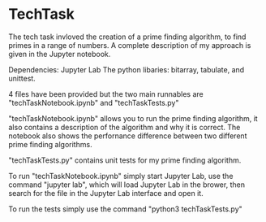 # TechTask

The tech task invloved the creation of a prime finding algorithm, to find primes in a range of numbers. A complete description of my approach is given in the Jupyter notebook. 

Dependencies:
Jupyter Lab
The python libaries: bitarray, tabulate, and unittest.

4 files have been provided but the two main runnables are "techTaskNotebook.ipynb" and "techTaskTests.py"

"techTaskNotebook.ipynb" allows you to run the prime finding algorithm, it also contains a description of the algorithm and why it is correct. The notebook also shows the perfornance difference between two different prime finding algorithms. 

"techTaskTests.py" contains unit tests for my prime finding algorithm. 

To run "techTaskNotebook.ipynb" simply start Jupyter Lab, use the command "jupyter lab", which will load Jupyter Lab in the brower, then search for the file in the Jupyter Lab interface and open it. 

To run the tests simply use the command "python3 techTaskTests.py"
